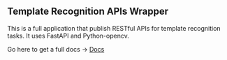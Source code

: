 ## Template Recognition APIs Wrapper

This is a full application that publish RESTful APIs for template recognition tasks. 
It uses FastAPI and Python-opencv.

Go here to get a full docs -> [Docs](https://g14mb0.github.io/TemplateRecognitionAPI_public/)
